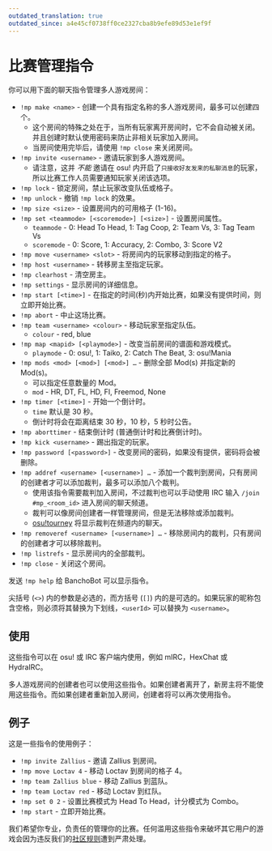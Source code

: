 ```yaml
---
outdated_translation: true
outdated_since: a4e45cf0738ff0ce2327cba8b9efe89d53e1ef9f
---
```


# 比赛管理指令

你可以用下面的聊天指令管理多人游戏房间：

- `!mp make <name>` - 创建一个具有指定名称的多人游戏房间，最多可以创建四个。
  - 这个房间的特殊之处在于，当所有玩家离开房间时，它不会自动被关闭。并且创建时默认使用密码来防止非相关玩家加入房间。
  - 当房间使用完毕后，请使用 `!mp close` 来关闭房间。
- `!mp invite <username>` - 邀请玩家到多人游戏房间。
  - 请注意，这并 *不能* 邀请在 osu! 内开启了`只接收好友发来的私聊消息`的玩家，所以比赛工作人员需要通知玩家关闭该选项。
- `!mp lock` - 锁定房间，禁止玩家改变队伍或格子。
- `!mp unlock` - 撤销 `!mp lock` 的效果。
- `!mp size <size>` - 设置房间内的可用格子 (1-16)。
- `!mp set <teammode> [<scoremode>] [<size>]` - 设置房间属性。
  - `teammode` - 0: Head To Head, 1: Tag Coop, 2: Team Vs, 3: Tag Team Vs
  - `scoremode` - 0: Score, 1: Accuracy, 2: Combo, 3: Score V2
- `!mp move <username> <slot>` - 将房间内的玩家移动到指定的格子。
- `!mp host <username>` - 转移房主至指定玩家。
- `!mp clearhost` - 清空房主。
- `!mp settings` - 显示房间的详细信息。
- `!mp start [<time>]` - 在指定的时间(秒)内开始比赛，如果没有提供时间，则立即开始比赛。
- `!mp abort` - 中止这场比赛。
- `!mp team <username> <colour>` - 移动玩家至指定队伍。
  - `colour` - red, blue
- `!mp map <mapid> [<playmode>]` - 改变当前房间的谱面和游戏模式。
  - `playmode` - 0: osu!, 1: Taiko, 2: Catch The Beat, 3: osu!Mania
- `!mp mods <mod> [<mod>] [<mod>] …` - 删除全部 Mod(s) 并指定新的 Mod(s)。
  - 可以指定任意数量的 Mod。
  - `mod` - HR, DT, FL, HD, FI, Freemod, None
- `!mp timer [<time>]` - 开始一个倒计时。
  - `time` 默认是 30 秒。
  - 倒计时将会在距离结束 30 秒，10 秒，5 秒时公告。
- `!mp aborttimer` - 结束倒计时 (普通倒计时和比赛倒计时)。
- `!mp kick <username>` - 踢出指定的玩家。
- `!mp password [<password>]` - 改变房间的密码，如果没有提供，密码将会被删除。
- `!mp addref <username> [<username>] …` - 添加一个裁判到房间，只有房间的创建者才可以添加裁判，最多可以添加八个裁判。
  - 使用该指令需要裁判加入房间，不过裁判也可以手动使用 IRC 输入 `/join #mp_<room_id>` 进入房间的聊天频道。
  - 裁判可以像房间创建者一样管理房间，但是无法移除或添加裁判。
  - [osu!tourney](/wiki/osu!_tournament_client/osu!tourney) 将显示裁判在频道内的聊天。
- `!mp removeref <username> [<username>] …` - 移除房间内的裁判，只有房间的创建者才可以移除裁判。
- `!mp listrefs` - 显示房间内的全部裁判。
- `!mp close` - 关闭这个房间。

发送 `!mp help` 给 BanchoBot 可以显示指令。

尖括号 (`<>`) 内的参数是必选的，而方括号 (`[]`) 内的是可选的。如果玩家的昵称包含空格，则必须将其替换为下划线，`<userId>` 可以替换为 `<username>`。

## 使用

这些指令可以在 osu! 或 IRC 客户端内使用，例如 mIRC，HexChat 或 HydraIRC。

多人游戏房间的创建者也可以使用这些指令。如果创建者离开了，新房主将不能使用这些指令。而如果创建者重新加入房间，创建者将可以再次使用指令。

## 例子

这是一些指令的使用例子：

- `!mp invite Zallius` - 邀请 Zallius 到房间。
- `!mp move Loctav 4` - 移动 Loctav 到房间的格子 4。
- `!mp team Zallius blue` - 移动 Zallius 到蓝队。
- `!mp team Loctav red` - 移动 Loctav 到红队。
- `!mp set 0 2` - 设置比赛模式为 Head To Head，计分模式为 Combo。
- `!mp start` - 立即开始比赛。

我们希望你专业，负责任的管理你的比赛。任何滥用这些指令来破坏其它用户的游戏会因为违反我们的[社区规则](/wiki/Rules)遭到严肃处理。
